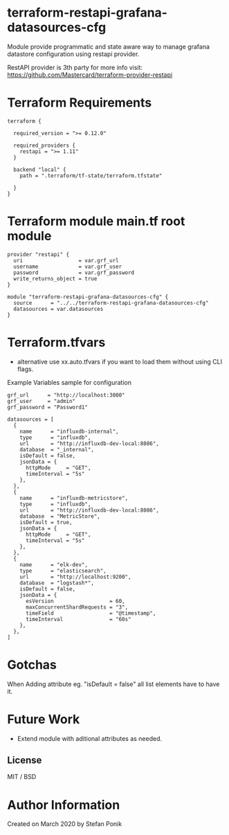 # terraform-restapi-grafana-datasources-cfg

Module provide programmatic and state aware way to manage grafana datastore configuration using restapi provider. 

RestAPI provider is 3th party for more info visit: https://github.com/Mastercard/terraform-provider-restapi

# Terraform Requirements 

    terraform {
    
      required_version = ">= 0.12.0"

      required_providers {
        restapi = ">= 1.11"
      }

      backend "local" {
        path = ".terraform/tf-state/terraform.tfstate"

      }
    }

# Terraform module main.tf root module

    provider "restapi" {
      uri                  = var.grf_url
      username             = var.grf_user
      password             = var.grf_password
      write_returns_object = true
    }

    module "terraform-restapi-grafana-datasources-cfg" {
      source      = "../../terraform-restapi-grafana-datasources-cfg"
      datasources = var.datasources
    }

# Terraform.tfvars
- alternative use xx.auto.tfvars if you want to load them without using CLI flags.  

Example Variables sample for configuration

    grf_url      = "http://localhost:3000"
    grf_user     = "admin"
    grf_password = "Password1"

    datasources = [
      {
        name      = "influxdb-internal",
        type      = "influxdb",
        url       = "http://influxdb-dev-local:8086",
        database  = "_internal",
        isDefault = false,
        jsonData = {
          httpMode     = "GET",
          timeInterval = "5s"
        },
      },
      {
        name      = "influxdb-metricstore",
        type      = "influxdb",
        url       = "http://influxdb-dev-local:8086",
        database  = "MetricStore",
        isDefault = true,
        jsonData = {
          httpMode     = "GET",
          timeInterval = "5s"
        },
      },
      {
        name      = "elk-dev",
        type      = "elasticsearch",
        url       = "http://localhost:9200",
        database  = "logstash*",
        isDefault = false,
        jsonData = {
          esVersion                  = 60,
          maxConcurrentShardRequests = "3",
          timeField                  = "@timestamp",
          timeInterval               = "60s"
        },
      },
    ]

# Gotchas 
When Adding attribute eg. "isDefault = false" all list elements have to have it.

# Future Work 
- Extend module with aditional attributes as needed.

## License

MIT / BSD

# Author Information
Created on March 2020 by Stefan Ponik